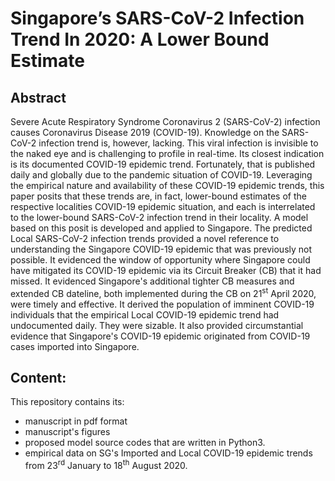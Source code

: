 # Singapore’s SARS-CoV-2 Infection Trend In 2020: A Lower Bound Estimate

## Abstract
Severe Acute Respiratory Syndrome Coronavirus 2 (SARS-CoV-2) infection causes Coronavirus Disease 2019 (COVID-19). Knowledge on the SARS-CoV-2 infection trend is, however, lacking. This viral infection is invisible to the naked eye and is challenging to profile in real-time. Its closest indication is its documented COVID-19 epidemic trend. Fortunately, that is published daily and globally due to the pandemic situation of COVID-19. Leveraging the empirical nature and availability of these COVID-19 epidemic trends, this paper posits that these trends are, in fact, lower-bound estimates of the respective localities COVID-19 epidemic situation, and each is interrelated to the lower-bound SARS-CoV-2 infection trend in their locality. A model based on this posit is developed and applied to Singapore. The predicted Local SARS-CoV-2 infection trends provided a novel reference to understanding the Singapore COVID-19 epidemic that was previously not possible. It evidenced the window of opportunity where Singapore could have mitigated its COVID-19 epidemic via its Circuit Breaker (CB) that it had missed. It evidenced Singapore's additional tighter CB measures and extended CB dateline, both implemented during the CB on 21<sup>st</sup> April 2020, were timely and effective. It derived the population of imminent COVID-19 individuals that the empirical Local COVID-19 epidemic trend had undocumented daily. They were sizable. It also provided circumstantial evidence that Singapore's COVID-19 epidemic originated from COVID-19 cases imported into Singapore.

## Content:
This repository contains its:
- manuscript in pdf format
- manuscript's figures
- proposed model source codes that are written in Python3.
- empirical data on SG's Imported and Local COVID-19 epidemic trends from 23<sup>rd</sup> January to 18<sup>th</sup> August 2020.

